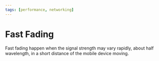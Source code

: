 ```yaml
---
tags: [performance, networking]
---
```


# Fast Fading

Fast fading happen when the signal strength may vary rapidly, about half
wavelength, in a short distance of the mobile device moving.
